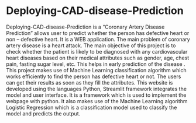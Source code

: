 # Deploying-CAD-disease-Prediction
Deploying-CAD-disease-Prediction is a “Coronary Artery Disease Prediction” allows user to predict whether the person has defective heart or non – defective heart.
It is a WEB application. The main problem of coronary artery disease is a heart attack.
The main objective of this project is to check whether the patient is likely to be diagnosed with any cardiovascular heart diseases based on their medical attributes
such as gender, age, chest pain, fasting sugar level, etc.
This helps in early prediction of the disease .
This project makes use of Machine Learning classification algorithm which works efficiently to find the person has defective heart or not. 
The users can get their results as soon as they fill the attributes. This website is developed using the languages Python, 
Streamlit framework integrates the model and user interface. It is a framework which is used to implement the webpage with python.
It also makes use of the Machine Learning algorithm Logistic Regression which is a classification model used to classify the model and predicts the output.

